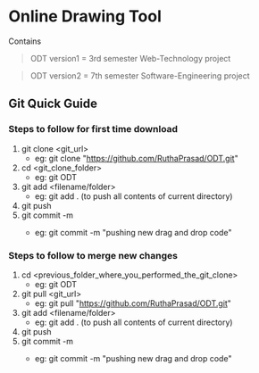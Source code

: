 # Online Drawing Tool 

Contains 

>ODT version1 = 3rd semester Web-Technology project

>ODT version2 = 7th semester Software-Engineering project


## Git Quick Guide
 ###  Steps to follow for first time download
1. git clone <git_url> 
    * eg: git clone "https://github.com/RuthaPrasad/ODT.git"
2. cd <git_clone_folder>
    * eg: git ODT
3. git add <filename/folder>
    * eg: git add . (to push all contents of current directory)
4. git push
5. git commit -m <commit message>
    * eg: git commit -m "pushing new drag and drop code"

 ### Steps to follow to merge new changes

1. cd <previous_folder_where_you_performed_the_git_clone>
    * eg: git ODT
2. git pull <git_url> 
    * eg: git pull "https://github.com/RuthaPrasad/ODT.git"
3. git add <filename/folder>
    * eg: git add . (to push all contents of current directory)
4. git push
5. git commit -m <commit message>
    * eg: git commit -m "pushing new drag and drop code"




